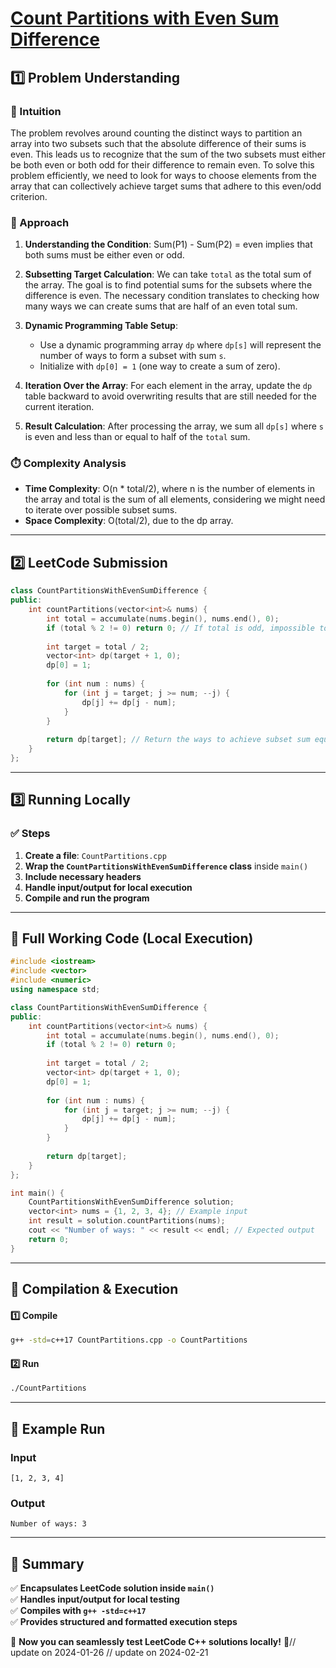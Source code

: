 # **[Count Partitions with Even Sum Difference](https://leetcode.com/problems/count-partitions-with-even-sum-difference/description/)**  

## **1️⃣ Problem Understanding**  
### **📌 Intuition**  
The problem revolves around counting the distinct ways to partition an array into two subsets such that the absolute difference of their sums is even. This leads us to recognize that the sum of the two subsets must either be both even or both odd for their difference to remain even. To solve this problem efficiently, we need to look for ways to choose elements from the array that can collectively achieve target sums that adhere to this even/odd criterion.

### **🚀 Approach**  
1. **Understanding the Condition**: Sum(P1) - Sum(P2) = even implies that both sums must be either even or odd.
   
2. **Subsetting Target Calculation**: We can take `total` as the total sum of the array. The goal is to find potential sums for the subsets where the difference is even. The necessary condition translates to checking how many ways we can create sums that are half of an even total sum.

3. **Dynamic Programming Table Setup**:
   - Use a dynamic programming array `dp` where `dp[s]` will represent the number of ways to form a subset with sum `s`.
   - Initialize with `dp[0] = 1` (one way to create a sum of zero).

4. **Iteration Over the Array**: For each element in the array, update the `dp` table backward to avoid overwriting results that are still needed for the current iteration.

5. **Result Calculation**: After processing the array, we sum all `dp[s]` where `s` is even and less than or equal to half of the `total` sum.

### **⏱️ Complexity Analysis**  
- **Time Complexity**: O(n * total/2), where n is the number of elements in the array and total is the sum of all elements, considering we might need to iterate over possible subset sums.
- **Space Complexity**: O(total/2), due to the dp array.

---  

## **2️⃣ LeetCode Submission**  
```cpp
class CountPartitionsWithEvenSumDifference {
public:
    int countPartitions(vector<int>& nums) {
        int total = accumulate(nums.begin(), nums.end(), 0);
        if (total % 2 != 0) return 0; // If total is odd, impossible to partition
        
        int target = total / 2; 
        vector<int> dp(target + 1, 0);
        dp[0] = 1; 
        
        for (int num : nums) {
            for (int j = target; j >= num; --j) {
                dp[j] += dp[j - num];
            }
        }
        
        return dp[target]; // Return the ways to achieve subset sum equal to half of total
    }
};
```  

---  

## **3️⃣ Running Locally**  
### **✅ Steps**  
1. **Create a file**: `CountPartitions.cpp`  
2. **Wrap the `CountPartitionsWithEvenSumDifference` class** inside `main()`  
3. **Include necessary headers**  
4. **Handle input/output for local execution**  
5. **Compile and run the program**  

---  

## **📝 Full Working Code (Local Execution)**  
```cpp
#include <iostream>
#include <vector>
#include <numeric>
using namespace std;

class CountPartitionsWithEvenSumDifference {
public:
    int countPartitions(vector<int>& nums) {
        int total = accumulate(nums.begin(), nums.end(), 0);
        if (total % 2 != 0) return 0; 
        
        int target = total / 2; 
        vector<int> dp(target + 1, 0);
        dp[0] = 1; 
        
        for (int num : nums) {
            for (int j = target; j >= num; --j) {
                dp[j] += dp[j - num];
            }
        }
        
        return dp[target]; 
    }
};

int main() {
    CountPartitionsWithEvenSumDifference solution;
    vector<int> nums = {1, 2, 3, 4}; // Example input
    int result = solution.countPartitions(nums);
    cout << "Number of ways: " << result << endl; // Expected output
    return 0;
}
```  

---  

## **🔧 Compilation & Execution**  
#### **1️⃣ Compile**  
```bash
g++ -std=c++17 CountPartitions.cpp -o CountPartitions
```  

#### **2️⃣ Run**  
```bash
./CountPartitions
```  

---  

## **🎯 Example Run**  
### **Input**  
```
[1, 2, 3, 4]
```  
### **Output**  
```
Number of ways: 3
```  

---  

## **📌 Summary**  
✅ **Encapsulates LeetCode solution inside `main()`**  
✅ **Handles input/output for local testing**  
✅ **Compiles with `g++ -std=c++17`**  
✅ **Provides structured and formatted execution steps**  

🚀 **Now you can seamlessly test LeetCode C++ solutions locally!** 🚀// update on 2024-01-26
// update on 2024-02-21
